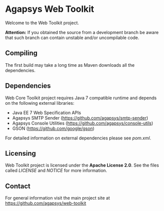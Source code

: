 # Agapsys Web Toolkit

Welcome to the Web Toolkit project.

**Attention:** If you obtained the source from a development branch be aware that  such branch can contain unstable and/or uncompilable code.

## Compiling

The first build may take a long time as Maven downloads all the dependencies.

## Dependencies

Web Core Toolkit project requires Java 7 compatible runtime and depends on the following external libraries:

* Java EE 7 Web Specification APIs
* Agapsys SMTP Sender (https://github.com/agapsys/smtp-sender)
* Agapsys Console Utilities (https://github.com/agapsys/console-utils)
* GSON (https://github.com/google/gson)

For detailed information on external dependencies please see *pom.xml*.

## Licensing

Web Toolkit project is licensed under the **Apache License 2.0**. See the files called *LICENSE* and *NOTICE* for more information.

## Contact

For general information visit the main project site at https://github.com/agapsys/web-toolkit
